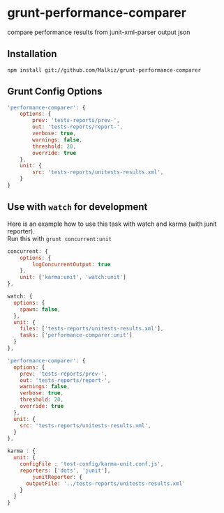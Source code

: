 # grunt-performance-comparer
compare performance results from junit-xml-parser output json

## Installation
`npm install git://github.com/Malkiz/grunt-performance-comparer`

## Grunt Config Options
```javascript
'performance-comparer': {
	options: {
		prev: 'tests-reports/prev-',
		out: 'tests-reports/report-',
		verbose: true,
		warnings: false,
		threshold: 20,
		override: true
	},
	unit: {
		src: 'tests-reports/unitests-results.xml',
	}
}
```

## Use with `watch` for development
Here is an example how to use this task with watch and karma (with junit reporter).<br>
Run this with `grunt concurrent:unit`
```javascript
concurrent: {
  	options: {
  		logConcurrentOutput: true
  	},
    unit: ['karma:unit', 'watch:unit']
},

watch: {
  options: {
  	spawn: false,
  },
  unit: {
  	files: ['tests-reports/unitests-results.xml'],
  	tasks: ['performance-comparer:unit']
  }
},

'performance-comparer': {
  options: {
  	prev: 'tests-reports/prev-',
  	out: 'tests-reports/report-',
  	warnings: false,
  	verbose: true,
  	threshold: 20,
  	override: true
  },
  unit: {
  	src: 'tests-reports/unitests-results.xml',
  }
},

karma : {
  unit: {
    configFile : 'test-config/karma-unit.conf.js',
    reporters: ['dots', 'junit'],
		junitReporter: {
      outputFile: '../tests-reports/unitests-results.xml'
    }
  }
}
```
